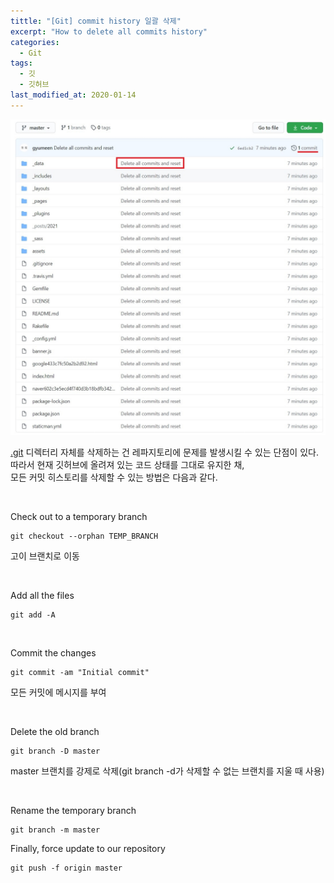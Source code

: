 ```yaml
---
tittle: "[Git] commit history 일괄 삭제"
excerpt: "How to delete all commits history"
categories:
  - Git
tags:
  - 깃
  - 깃허브
last_modified_at: 2020-01-14
---
```


![](https://github.com/gyumeen/blog-images/blob/main/2021/01/Delete%20commits%20history/1.jpg?raw=true)

<U>.git</U> 디렉터리 자체를 삭제하는 건 레파지토리에 문제를 발생시킬 수 있는 단점이 있다.  
따라서 현재 깃허브에 올려져 있는 코드 상태를 그대로 유지한 채,  
모든 커밋 히스토리를 삭제할 수 있는 방법은 다음과 같다.

<br/>

Check out to a temporary branch  

```
git checkout --orphan TEMP_BRANCH
```

고이 브랜치로 이동

<br/>

Add all the files

```
git add -A
```

<br/>

Commit the changes  

```
git commit -am "Initial commit"
```

모든 커밋에 메시지를 부여

<br/>

Delete the old branch

```
git branch -D master
```

master 브랜치를 강제로 삭제(git branch -d가 삭제할 수 없는 브랜치를 지울 때 사용)

<br/>

Rename the temporary branch  

```
git branch -m master
```

Finally, force update to our repository  

```
git push -f origin master
```

